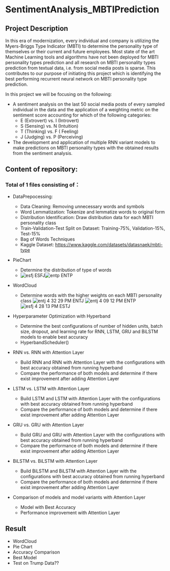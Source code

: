 # SentimentAnalysis_MBTIPrediction

## Project Description
In this era of modernization, every individual and company is utilizing the Myers-Briggs Type Indicator (MBTI) to determine the personality type of themselves or their current and future employees. Most state of the art Machine Learning tools and algorithms have not been deployed for MBTI personality types prediction and all research on MBTI personality types prediction from textual data, i.e. from social media posts is sparse. This contributes to our purpose of initiating this project which is identifying the best performing recurrent neural network on MBTI personality type prediction. 

In this project we will be focusing on the following:
- A sentiment analysis on the last 50 social media posts of every sampled individual in the data and the application of a weighting metric on the sentiment score accounting for which of the following categories: 
    - E (Extrovert) vs. I (Introvert)
    - S (Sensing) vs. N (Intuition)
    - T (Thinking) vs. F ( Feeling)
    - J (Judging) vs. P (Perceiving)
- The development and application of multiple RNN variant models to make predictions on MBTI personality types with the obtained results from the sentiment analysis.

## Content of repository:
### Total of 1 files consisting of：
- DataPrepocessing: 
    - Data Cleaning: Removing unnecessary words and symbols
    - Word Lemmatization: Tokenize and lemmatize words to original form 
    - Distribution Identification: Draw distribution data for each MBTI personality class
    - Train-Validation-Test Split on Dataset: Training-75%, Validation-15%, Test-15%
    - Bag of Words Techniques
    - Kaggle Dataset: https://www.kaggle.com/datasets/datasnaek/mbti-type
- PieChart
    - Determine the distribution of type of words
    - ![esfj](https://user-images.githubusercontent.com/100020447/208320992-2ab8fe7b-7e65-40df-8f04-a2d5fe4d8564.png) ESFJ![entp](https://user-images.githubusercontent.com/100020447/208321004-02fab3d8-2562-4b2e-964f-d2420cc54d01.png)
ENTP

- WordCloud
    - Determine words with the higher weights on each MBTI personality class
    ![entj 4 32 29 PM](https://user-images.githubusercontent.com/100020447/208320877-8ed67a02-ce29-451f-8573-2444f47774c4.png) ENTJ
![entj 4 09 12 PM](https://user-images.githubusercontent.com/100020447/208320881-6b3c4248-192b-418e-bc4e-612f5327daa6.png) ENTP
![esfj 4 28 13 PM](https://user-images.githubusercontent.com/100020447/208320882-77292dbc-d6a0-44fc-945d-aa059dbb1875.png) ESTJ


- Hyperparameter Optimization with Hyperband
    - Determine the best configurations of number of hidden units, batch size, dropout, and learning rate for RNN, LSTM, GRU and BiLSTM models to enable best accuracy
    - HyperbandScheduler()
- RNN vs. RNN with Attention Layer
    - Build RNN and RNN with Attention Layer with the configurations with best accuracy obtained from running hyperband
    - Compare the performance of both models and determine if there exist improvement after adding Attention Layer
- LSTM vs. LSTM with Attention Layer
    - Build LSTM and LSTM with Attention Layer with the configurations with best accuracy obtained from running hyperband
    - Compare the performance of both models and determine if there exist improvement after adding Attention Layer
- GRU vs. GRU with Attention Layer
    - Build GRU and GRU with Attention Layer with the configurations with best accuracy obtained from running hyperband
    - Compare the performance of both models and determine if there exist improvement after adding Attention Layer
- BiLSTM vs. BiLSTM with Attention Layer
    - Build BiLSTM and BiLSTM with Attention Layer with the configurations with best accuracy obtained from running hyperband
    - Compare the performance of both models and determine if there exist improvement after adding Attention Layer
- Comparison of models and model variants with Attention Layer
    - Model with Best Accuracy
    - Performance improvement with Attention Layer

## Result
- WordCloud
- Pie Chart
- Accuracy Comparison
- Best Model
- Test on Trump Data??


